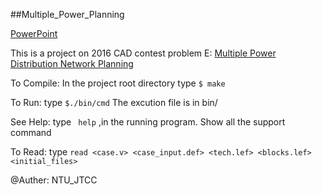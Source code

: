 ##Multiple_Power_Planning

[PowerPoint](https://drive.google.com/file/d/0B2vUsVJTiMCKVll0WXY4bW5JVzg/view?usp=sharing)

This is a project on 2016 CAD contest problem E:
[Multiple Power Distribution Network Planning](http://cad-contest-2016.el.cycu.edu.tw/Problem_E/default.html)

To Compile: In the project root directory type `$ make`

To Run: type `$./bin/cmd`   The excution file is in bin/

See Help: type ` help` ,in the running program. Show all the support command

To Read: type `read <case.v> <case_input.def> <tech.lef> <blocks.lef> <initial_files>`

@Auther: NTU_JTCC
	     
